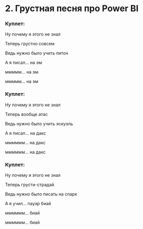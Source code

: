 # 2. Грустная песня про Power BI 

### Куплет:
Ну почему я этого не знал

Теперь грустно совсем

Ведь нужно было учить питон

А я писал... на эм

ммммм... на эм

ммммм... на эм

### Куплет:
Ну почему я этого не знал

Теперь вообще атас

Ведь нужно было учить эскуэль

А я писал... на дакс

мммммм... на дакс

мммммм... на дакс

### Куплет:
Ну почему я этого не знал

Теперь грусти-страдай

Ведь нужно было писать на спарк

А я учил... пауэр биай

мммммм... биай

мммммм... биай
